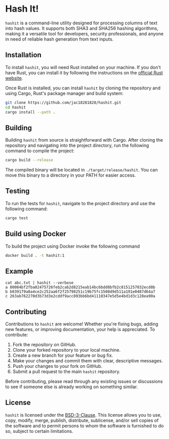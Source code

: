 # Hash It!

`hashit` is a command-line utility designed for processing columns of text into hash values. It supports both SHA3 and SHA256 hashing algorithms, making it a versatile tool for developers, security professionals, and anyone in need of reliable hash generation from text inputs.

## Installation

To install `hashit`, you will need Rust installed on your machine. If you don't have Rust, you can install it by following the instructions on the [official Rust website](https://www.rust-lang.org/tools/install).

Once Rust is installed, you can install `hashit` by cloning the repository and using Cargo, Rust's package manager and build system:

```bash
git clone https://github.com/jac18281828/hashit.git
cd hashit
cargo install --path .
```

## Building

Building `hashit` from source is straightforward with Cargo. After cloning the repository and navigating into the project directory, run the following command to compile the project:

```bash
cargo build --release
```

The compiled binary will be located in `./target/release/hashit`. You can move this binary to a directory in your PATH for easier access.

## Testing

To run the tests for `hashit`, navigate to the project directory and use the following command:

```bash
cargo test
```

## Build using Docker

To build the project using Docker invoke the following command

```bash
docker build . -t hashit:1
```

## Example

```text
cat abc.txt | hashit --verbose
a 80084bf2fba02475726feb2cab2d8215eab14bc6bdd8bfb2c8151257032ecd8b
b b039179a8a4ce2c252aa6f2f25798251c19b75fc1508d9d511a191e0487d64a7
c 263ab762270d3b73d3e2cddf9acc893bb6bd41110347e5d5e4bd1d3c128ea90a
```

## Contributing

Contributions to `hashit` are welcome! Whether you're fixing bugs, adding new features, or improving documentation, your help is appreciated. To contribute:

1. Fork the repository on GitHub.
2. Clone your forked repository to your local machine.
3. Create a new branch for your feature or bug fix.
4. Make your changes and commit them with clear, descriptive messages.
5. Push your changes to your fork on GitHub.
6. Submit a pull request to the main `hashit` repository.

Before contributing, please read through any existing issues or discussions to see if someone else is already working on something similar.

## License

`hashit` is licensed under the [BSD-3-Clause](LICENSE). This license allows you to use, copy, modify, merge, publish, distribute, sublicense, and/or sell copies of the software and to permit persons to whom the software is furnished to do so, subject to certain limitations.